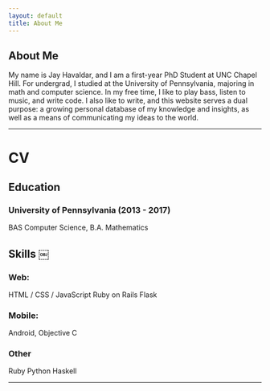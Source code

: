 ```yaml
---
layout: default
title: About Me
---
```

## About Me

My name is Jay Havaldar, and I am a first-year PhD Student at UNC Chapel Hill. For undergrad, I studied at the University of Pennsylvania, majoring in math and computer science. In my free time, I like to play bass, listen to music, and write code. I also like to write, and this website serves a dual purpose: a growing personal database of my knowledge and insights, as well as a means of communicating my ideas to the world.

---
# CV

## Education
### University of Pennsylvania (2013 - 2017)
 BAS Computer Science, B.A. Mathematics

## Skills ￼
### Web:
HTML / CSS / JavaScript
Ruby on Rails
Flask

### Mobile:
Android, Objective C

### Other
Ruby
Python
Haskell

---